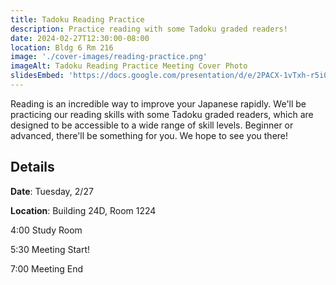 ```yaml
---
title: Tadoku Reading Practice
description: Practice reading with some Tadoku graded readers!
date: 2024-02-27T12:30:00-08:00
location: Bldg 6 Rm 216
image: './cover-images/reading-practice.png'
imageAlt: Tadoku Reading Practice Meeting Cover Photo
slidesEmbed: 'https://docs.google.com/presentation/d/e/2PACX-1vTxh-r5i0cVMFXdOsRwnyfkD0JxplZVvJVOWixaesZxmgrYd3-ROxuVKlnVHMsbOZkVkRJb5yrj2UT-/embed?start=false&loop=false&delayms=60000'
---
```


Reading is an incredible way to improve your Japanese rapidly. We'll be practicing our reading skills with some Tadoku graded readers, which are designed to be accessible to a wide range of skill levels. Beginner or advanced, there'll be something for you. We hope to see you there!

## Details
**Date**: Tuesday, 2/27

**Location**: Building 24D, Room 1224

4:00    Study Room

5:30    Meeting Start!

7:00    Meeting End